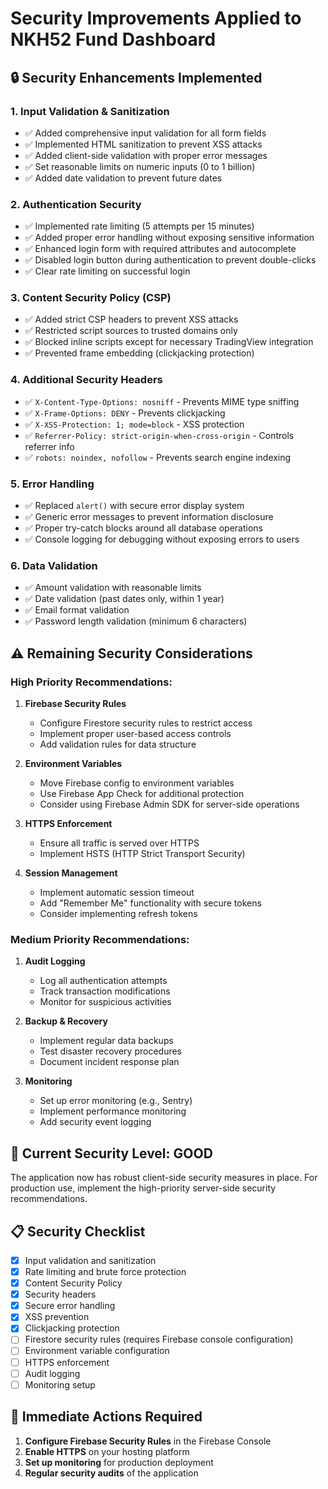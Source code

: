 # Security Improvements Applied to NKH52 Fund Dashboard

## 🔒 Security Enhancements Implemented

### 1. **Input Validation & Sanitization**
- ✅ Added comprehensive input validation for all form fields
- ✅ Implemented HTML sanitization to prevent XSS attacks
- ✅ Added client-side validation with proper error messages
- ✅ Set reasonable limits on numeric inputs (0 to 1 billion)
- ✅ Added date validation to prevent future dates

### 2. **Authentication Security**
- ✅ Implemented rate limiting (5 attempts per 15 minutes)
- ✅ Added proper error handling without exposing sensitive information
- ✅ Enhanced login form with required attributes and autocomplete
- ✅ Disabled login button during authentication to prevent double-clicks
- ✅ Clear rate limiting on successful login

### 3. **Content Security Policy (CSP)**
- ✅ Added strict CSP headers to prevent XSS attacks
- ✅ Restricted script sources to trusted domains only
- ✅ Blocked inline scripts except for necessary TradingView integration
- ✅ Prevented frame embedding (clickjacking protection)

### 4. **Additional Security Headers**
- ✅ `X-Content-Type-Options: nosniff` - Prevents MIME type sniffing
- ✅ `X-Frame-Options: DENY` - Prevents clickjacking
- ✅ `X-XSS-Protection: 1; mode=block` - XSS protection
- ✅ `Referrer-Policy: strict-origin-when-cross-origin` - Controls referrer info
- ✅ `robots: noindex, nofollow` - Prevents search engine indexing

### 5. **Error Handling**
- ✅ Replaced `alert()` with secure error display system
- ✅ Generic error messages to prevent information disclosure
- ✅ Proper try-catch blocks around all database operations
- ✅ Console logging for debugging without exposing errors to users

### 6. **Data Validation**
- ✅ Amount validation with reasonable limits
- ✅ Date validation (past dates only, within 1 year)
- ✅ Email format validation
- ✅ Password length validation (minimum 6 characters)

## ⚠️ Remaining Security Considerations

### **High Priority Recommendations:**

1. **Firebase Security Rules**
   - Configure Firestore security rules to restrict access
   - Implement proper user-based access controls
   - Add validation rules for data structure

2. **Environment Variables**
   - Move Firebase config to environment variables
   - Use Firebase App Check for additional protection
   - Consider using Firebase Admin SDK for server-side operations

3. **HTTPS Enforcement**
   - Ensure all traffic is served over HTTPS
   - Implement HSTS (HTTP Strict Transport Security)

4. **Session Management**
   - Implement automatic session timeout
   - Add "Remember Me" functionality with secure tokens
   - Consider implementing refresh tokens

### **Medium Priority Recommendations:**

1. **Audit Logging**
   - Log all authentication attempts
   - Track transaction modifications
   - Monitor for suspicious activities

2. **Backup & Recovery**
   - Implement regular data backups
   - Test disaster recovery procedures
   - Document incident response plan

3. **Monitoring**
   - Set up error monitoring (e.g., Sentry)
   - Implement performance monitoring
   - Add security event logging

## 🔐 Current Security Level: **GOOD**

The application now has robust client-side security measures in place. For production use, implement the high-priority server-side security recommendations.

## 📋 Security Checklist

- [x] Input validation and sanitization
- [x] Rate limiting and brute force protection
- [x] Content Security Policy
- [x] Security headers
- [x] Secure error handling
- [x] XSS prevention
- [x] Clickjacking protection
- [ ] Firestore security rules (requires Firebase console configuration)
- [ ] Environment variable configuration
- [ ] HTTPS enforcement
- [ ] Audit logging
- [ ] Monitoring setup

## 🚨 Immediate Actions Required

1. **Configure Firebase Security Rules** in the Firebase Console
2. **Enable HTTPS** on your hosting platform
3. **Set up monitoring** for production deployment
4. **Regular security audits** of the application
